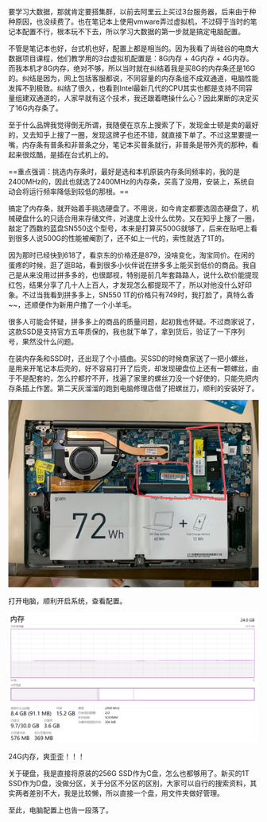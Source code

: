 要学习大数据，那就肯定要搭集群，以前去阿里云上买过3台服务器，后来由于种种原因，也没续费了。也在笔记本上使用vmware弄过虚拟机，不过碍于当时的笔记本配置不行，根本玩不下去，所以学习大数据的第一步就是搞定电脑配置。

不管是笔记本也好，台式机也好，配置上都是相当的。因为我看了尚硅谷的电商大数据项目课程，他们教学用的3台虚拟机配置是：8G内存 + 4G内存 + 4G内存。而我本机才8G内存，绝对不够，所以当时就在纠结着我是买8G的内存条还是16G的。纠结是因为，网上包括客服都说，不同容量的内存条组不成双通道，电脑性能发挥不到极致。纠结了很久，也看到Intel最新几代的CPU其实也都是支持不同容量组建双通道的，人家早就有这个技术，我还跟着瞎操什么心？因此果断的决定买了16G内存条了。

至于什么品牌我觉得倒无所谓，我随便在京东上搜索了下，发现金士顿是卖的最好的，又去知乎上搜了一圈，发现这牌子也还不错，就直接下单了。不过这里要提一嘴，内存条有普条和非普条之分，笔记本买普条就行，非普条是带外壳的那种，看起来很炫酷，是插在台式机上的。

==重点强调：挑选内存条时，最好是选和本机原装内存条同频率的，我的是2400MHz的，因此也就选了2400MHz的内存条，买高了没用，安装上，系统自动会将运行频率降低到较低的那根。==

搞定了内存条，就开始着手挑选硬盘了。不用说，如今肯定都要选固态硬盘了，机械硬盘什么的只适合用来存储文件，对速度上没什么优势。又在知乎上搜了一圈，敲定了西数的蓝盘SN550这个型号，本来是打算买500G就够了，后来在贴吧上看到很多人说500G的性能被阉割了，还不如上一代的，索性就选了1T的。

因为那时已经快到618了，看京东的价格还是879，没啥变化，淘宝同价。在闲的蛋疼的时候，逛了逛B站，看到很多小伙伴说在拼多多上能买到低价的商品。我自己是从来没用过拼多多的，也很鄙视，特别是前几年套路路人，说什么砍价能提现红包，结果分享了几十人上百人，才发现怎么都提现不了，所以对他没什么好印象。不过当我看到拼多多上，SN550 1T的价格只有749时，我打脸了，真特么香~~，还顺便作为新用户撸了一个小羊毛。

很多人可能会怀疑，拼多多上的商品的质量问题，起初我也怀疑。不过商家说了，这款SSD是支持官方五年质保的，我也就下单了，拿到货后，验证了一下序列号，果然没什么问题。

在装内存条和SSD时，还出现了个小插曲。买SSD的时候商家送了一把小螺丝，是用来开笔记本后壳的，好不容易打开了后壳，却发现硬盘位上还有一颗螺丝，由于不是配套的，怎么拧都拧不开，找遍了家里的螺丝刀没一个好使的，只能先把内存条插上作罢。第二天灰溜溜的跑到电脑修理店借了把螺丝刀，顺利的安装好了。

![image-20200620115731449](【大数据学习笔记】2-电脑配置不够怎么办？/image-01.png)



打开电脑，顺利开启系统，查看配置。

![image-20200620115837493](【大数据学习笔记】2-电脑配置不够怎么办？/image-02.png)

24G内存，爽歪歪！！！

关于硬盘，我是直接将原装的256G SSD作为C盘，怎么也都够用了。新买的1T SSD作为D盘，没做分区，关于分区不分区的区别，大家可以自行的搜索资料，其实两者差别不大，我是比较懒，所以直接一个盘，用文件夹做好管理。

至此，电脑配置上也告一段落了。